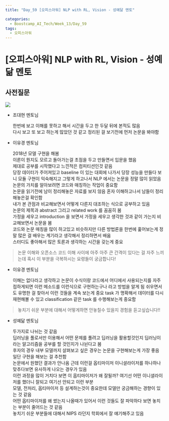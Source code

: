 ```yaml
---
title: "Day_59 [오피스아워] NLP with RL, Vision - 성예닮 멘토"

categories:
  - Boostcamp_AI_Tech/Week_13/Day_59
tags:
  - 오피스아워
---
```

  
# [오피스아워] NLP with RL, Vision - 성예닮 멘토

## 사전질문

![]({{site.url}}/assets/images/boostcamp/80876100.png)

- 조대현 멘토님

    한번에 보고 이해를 못하고 해서 시간을 두고 한 두달 뒤에 본적도 많음  
    다시 보고 또 보고 하는게 많았던 것 같고 정리된 걸 보기전에 먼저 논문을 봐야함  

- 이유경 멘토님

    2018년 모델 구현을 해봄  
    이론이 뭔지도 모르고 돌아가는걸 초점을 두고 만들면서 입문을 했음  
    제대로 공부를 시작했다고 느낀적은 컴피티션인것 같음  
    당장 데이터가 주어져있고 baseline 이 있는 대회에 나가서 당장 성능을 만들다 보니 모듈 구현이 익숙해지고
    그렇게 하고나서 NLP 에서는 논문을 정말 많이 읽었음  
    논문의 가치를 알아보려면 코드와 매칭하는 작업이 중요함  
    논문을 읽기전에 남이 정리해놓은 자료를 보지 않음 혼자 이해하고나서 남들이 정리해놓은걸 확인함  
    내가 본 관점과 비교해보면서 어떻게 다른지 대조하는 식으로 공부하고 있음  
    논문의 제목과 abstract 그리고 related work 를 꼼꼼히 봄  
    가정을 세우고 introduction 을 보면서 가정을 세우고 생각한 것과 같이 가는지 비교해보면서 논문을 봄  
    코드와 논문 매칭을 많이 하고있고 비슷하지만 다른 방법론을 한번에 훑어보는게 정말 많은 걸 배우는 계기라고 생각해서 정리하면서 배움  
    스터디도 좋아해서 많은 토론과 생각하는 시간을 갖는게 중요  

> 논문 이해와 오픈소스 코드 이해 사이에 아주 아주 큰 간격이 있다는 걸 자주 느끼는데 혹시 이 부분을 극복하시는 요령들이 궁금합니다!

- 이유경 멘토님

    이해는 없다라고 생각하고 논문이 수식이랑 코드에서 어디에서 사용되는지를 자주 접하게되면 이런 메소드를 이런식으로 구현하는구나 라고
    방법을 알게 됨
    쉬우면서도 유명한 걸 찾아서 이런 것들을 계속 보는게 중요
    task 가 명확해서 데이터를 다시 재현해볼 수 있고 classification 같은 task 를 수행해보는게 중요함

> 놓치기 쉬운 부분에 대해서 어떻게하면 안놓칠수 있을지 경험을 듣고싶습니다!!

- 성예닮 멘토님

    두가지로 나뉘는 것 같음  
    딥러닝을 풀로서만 이용해서 어떤 문제를 풀려고 딥러닝을 활용할것인지 딥러닝이라는 알고리즘을 공부를 할 것인지가 나뉜다고 봄  
    후자의 경우 내부 모델까지 살펴보고 싶은 경우는 논문을 구현해보는게 가장 좋음  
    일단 구현을 해보는 걸 추천함  
    논문에서 원했던 결과가 안나옴 근데 이런걸 옵티마이저 이니셜라이저를 하나하나 맞추다보면 유사하게 나오는 경우가 있음  
    이런 과정을 많이 거치다 보면 이 옵티마이저가 왜 잘될까? 여기선 어떤 이니셜라이저를 했더니 잘되고 여기선 안되고 이런 부분    
    모델, 전처리, 옵티마이저 등 설계하는것이 중요한데 모델만 궁금해하는 경향이 있는 것 같음  
    어떤 옵티마이저를 왜 썼는지 나올때가 있어서 이런 것들도 잘 파악하다 보면 놓치는 부분이 줄어드는 것 같음    
    놓치기 쉬운 부분들에 대해서 NIPS 라던지 학회에서 잘 얘기해주고 있음



